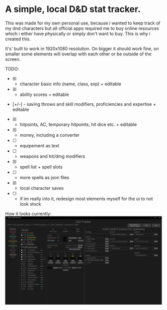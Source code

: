 # A simple, local D&D stat tracker.

This was made for my own personal use, because i wanted to keep track of my dnd characters but all official apps required me to buy online resources which i either have physically or simply don't want to buy. This is why i created this.

It's' built to work in 1920x1080 resolution. On bigger it should work fine, on smaller some elements will overlap with each other or be outside of the screen.

TODO:
- [X] - character basic info (name, class, exp) + editable
- [X] - ability scores + editable
- [+/-] - saving throws and skill modifiers, proficiencies and expertise + editable
- [X] - hitpoints, AC, temporary hitpoints, hit dice etc. + editable
- [X] - money, including a converter
- [ ] - equipement as text
- [ ] - weapons and hit/dmg modifiers
- [X] - spell list + spell slots
- [ ] - more spells as json files
- [X] - local character saves
- [ ] - if im really into it, redesign most elements myself for the ui to not look stock

How it looks currently:
![image](images/dndstattracker.png)
